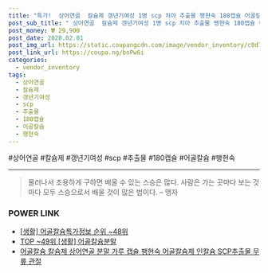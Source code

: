 ```yaml
--- 
title: "특가!  상어연골  칼슘제 갱년기여성 1병 scp 치아 추출물 팽현숙 180캡슐 어골칼슘 관절 ..." 
post_sub_title: " 상어연골  칼슘제 갱년기여성 1병 scp 치아 추출물 팽현숙 180캡슐 어골칼슘 관절 네추럴플러스 식약처인증 칼슘영양제 분말 무릎 가루 캐나다 뼈" 
post_money: ₩ 29,900 
post_date: 2020.02.01 
post_img_url: https://static.coupangcdn.com/image/vendor_inventory/c0d7/7a675f98b12e4b75bc4d42fd148a413816129362679b2ed395f05c74b0af.jpg 
post_link_url: https://coupa.ng/bnPw6i 
categories: 
  - vendor_inventory 
tags: 
  - 상어연골 
  - 칼슘제 
  - 갱년기여성 
  - scp 
  - 추출물 
  - 180캡슐 
  - 어골칼슘 
  - 팽현숙 
--- 
```

  #상어연골 #칼슘제 #갱년기여성 #scp #추출물 #180캡슐 #어골칼슘 #팽현숙 
<hr> 

> 물러나서 조용하게 구하면 배울 수 있는 스승은 많다. 사람은 가는 곳마다 보는 것마다 모두 스승으로서 배울 것이 많은 법이다.  – 맹자 


### POWER LINK

* <a href="https://blog.naver.com/sakai111/221771014762" target="_blank"> [생활] 어골칼슘특가정보 순위 ~48위</a>
* <a href="https://blog.naver.com/an0733/221792218958" target="_blank"> TOP ~49위 [생활] 어골칼슘분말</a>
* <a href="https://blog.naver.com/fasyy4321/221792721259" target="_blank">어골칼슘 칼슘제 상어연골 분말 가루 캡슐 팽현숙 어골칼슘제 인칼슘 SCP추출물 무릎 관절 </a>
